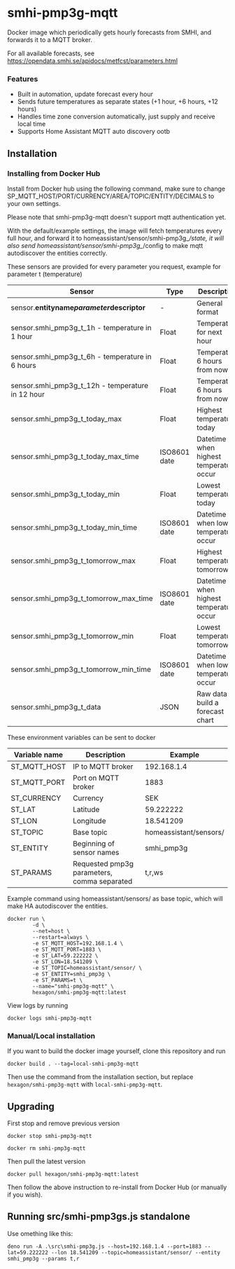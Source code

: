 # smhi-pmp3g-mqtt

Docker image which periodically gets hourly forecasts from SMHI, and forwards it to a MQTT broker.

For all available forecasts, see https://opendata.smhi.se/apidocs/metfcst/parameters.html

### Features

*  Built in automation, update forecast every hour
*  Sends future temperatures as separate states (+1 hour, +6 hours, +12 hours)
*  Handles time zone conversion automatically, just supply and receive local time
*  Supports Home Assistant MQTT auto discovery ootb

## Installation

### Installing from Docker Hub

Install from Docker hub using the following command, make sure to change SP_MQTT_HOST/PORT/CURRENCY/AREA/TOPIC/ENTITY/DECIMALS to your own settings.

Please note that smhi-pmp3g-mqtt doesn't support mqtt authentication yet.

With the default/example settings, the image will fetch temperatures every full hour, and forward it to homeassistant/sensor/smhi-pmp3g_*/state, it will also send homeassistant/sensor/smhi-pmp3g_*/config to make mqtt autodiscover the entities correctly.

These sensors are provided for every parameter you request, example for parameter t (temperature)

| Sensor                                       | Type  | Description                           |
|----------------------------------------------|-------|---------------------------------------|
| sensor.**entityname**_**parameter**_**descriptor**     | -     | General format                        |
| sensor.smhi_pmp3g_t_1h - temperature in 1 hour   | Float | Temperature for next hour               |
| sensor.smhi_pmp3g_t_6h - temperature in 6 hours  | Float | Temperature 6 hours from now            |
| sensor.smhi_pmp3g_t_12h - temperature in 12 hour | Float | Temperature 6 hours from now            |
| sensor.smhi_pmp3g_t_today_max                   | Float | Highest temperature today               |
| sensor.smhi_pmp3g_t_today_max_time              | ISO8601 date | Datetime when highest temperature occur |
| sensor.smhi_pmp3g_t_today_min                   | Float | Lowest temperature today                |
| sensor.smhi_pmp3g_t_today_min_time              | ISO8601 date | Datetime when lowest temperature occur  |
| sensor.smhi_pmp3g_t_tomorrow_max                | Float | Highest temperature tomorrow            |
| sensor.smhi_pmp3g_t_tomorrow_max_time           | ISO8601 date | Datetime when highest temperature occur |
| sensor.smhi_pmp3g_t_tomorrow_min                | Float | Lowest temperature tomorrow             |
| sensor.smhi_pmp3g_t_tomorrow_min_time           | ISO8601 date | Datetime when lowest temperature occur  |
| sensor.smhi_pmp3g_t_data                        | JSON | Raw data to build a forecast chart  |

These environment variables can be sent to docker

| Variable name | Description                         | Example                |
|---------------|-------------------------------------|------------------------|
| ST_MQTT_HOST  | IP to MQTT broker                   | 192.168.1.4            |
| ST_MQTT_PORT  | Port on MQTT broker                 | 1883                   |
| ST_CURRENCY   | Currency                            | SEK                    |
| ST_LAT        | Latitude                            | 59.222222              |
| ST_LON        | Longitude                           | 18.541209              |
| ST_TOPIC      | Base topic                          | homeassistant/sensors/ |
| ST_ENTITY     | Beginning of sensor names           | smhi_pmp3g             |
| ST_PARAMS     | Requested pmp3g parameters, comma separated | t,r,ws         |

Example command using homeassistant/sensors/ as base topic, which will make HA autodiscover the entities.

```
docker run \
        -d \
        --net=host \
        --restart=always \
        -e ST_MQTT_HOST=192.168.1.4 \
        -e ST_MQTT_PORT=1883 \
        -e ST_LAT=59.222222 \
        -e ST_LON=18.541209 \
        -e ST_TOPIC=homeassistant/sensor/ \
        -e ST_ENTITY=smhi_pmp3g \
        -e ST_PARAMS=t \
        --name="smhi-pmp3g-mqtt" \
        hexagon/smhi-pmp3g-mqtt:latest
```

View logs by running

```
docker logs smhi-pmp3g-mqtt
```

### Manual/Local installation

If you want to build the docker image yourself, clone this repository and run

```docker build . --tag=local-smhi-pmp3g-mqtt```

Then use the command from the installation section, but replace ```hexagon/smhi-pmp3g-mqtt``` with ```local-smhi-pmp3g-mqtt```.

## Upgrading

First stop and remove previous version

```docker stop smhi-pmp3g-mqtt```

```docker rm smhi-pmp3g-mqtt```

Then pull the latest version

```docker pull hexagon/smhi-pmp3g-mqtt:latest```

Then follow the above instruction to re-install from Docker Hub (or manually if you wish).

## Running src/smhi-pmp3gs.js standalone

Use omething like this:

`deno run -A .\src\smhi-pmp3g.js --host=192.168.1.4 --port=1883 --lat=59.222222 --lon 18.541209 --topic=homeassistant/sensor/ --entity smhi_pmp3g --params t,r`